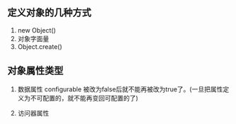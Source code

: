 <!--
 * @Author: your name
 * @Date: 2020-05-05 14:50:22
 * @LastEditTime: 2020-05-06 07:43:29
 * @LastEditors: Please set LastEditors
 * @Description: In User Settings Edit
 * @FilePath: /Keep/articles/对象.md
 -->

## 定义对象的几种方式

1. new Object()
2. 对象字面量
3. Object.create()

## 对象属性类型

1. 数据属性
configurable 被改为false后就不能再被改为true了。(一旦把属性定义为不可配置的，就不能再变回可配置的了)

2. 访问器属性
